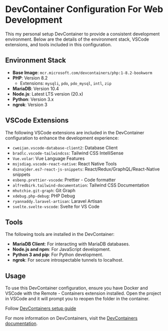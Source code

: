 # DevContainer Configuration For Web Development

This my personal setup DevContainer to provide a consistent development environment. Below are the details of the environment stack, VSCode extensions, and tools included in this configuration.

## Environment Stack

- **Base Image**: `mcr.microsoft.com/devcontainers/php:1-8.2-bookworm`
- **PHP**: Version 8.2
  - Extensions: `mysqli`, `pdo`, `pdo_mysql`, `intl`, `zip`
- **MariaDB**: Version 10.4
- **Node.js**: Latest LTS version (20.x)
- **Python**: Version 3.x
- **ngrok**: Version 3

## VSCode Extensions

The following VSCode extensions are included in the DevContainer configuration to enhance the development experience:

- `cweijan.vscode-database-client2`: Database Client
- `bradlc.vscode-tailwindcss`: Tailwind CSS IntelliSense
- `Vue.volar`: Vue Language Features
- `msjsdiag.vscode-react-native`: React Native Tools
- `dsznajder.es7-react-js-snippets`: React/Redux/GraphQL/React-Native snippets
- `esbenp.prettier-vscode`: Prettier - Code formatter
- `alfredbirk.tailwind-documentation`: Tailwind CSS Documentation
- `mhutchie.git-graph`: Git Graph
- `xdebug.php-debug`: PHP Debug
- `ryannaddy.laravel-artisan`: Laravel Artisan
- `svelte.svelte-vscode`: Svelte for VS Code

## Tools

The following tools are installed in the DevContainer:

- **MariaDB Client**: For interacting with MariaDB databases.
- **Node.js and npm**: For JavaScript development.
- **Python 3 and pip**: For Python development.
- **ngrok**: For secure introspectable tunnels to localhost.

## Usage

To use this DevContainer configuration, ensure you have Docker and VSCode with the Remote - Containers extension installed. Open the project in VSCode and it will prompt you to reopen the folder in the container.

Follow [DevContainers setup guide](https://code.visualstudio.com/docs/devcontainers/tutoria)

For more information on DevContainers, visit the [DevContainers documentation](https://code.visualstudio.com/docs/remote/containers).
